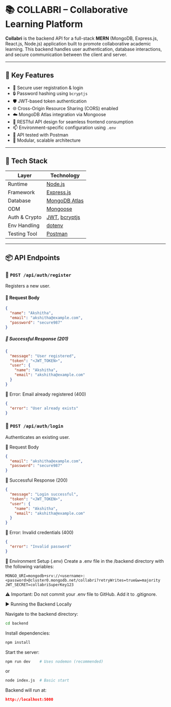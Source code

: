 # 📚 COLLABRI – Collaborative Learning Platform 

**Collabri** is the backend API for a full-stack **MERN** (MongoDB, Express.js, React.js, Node.js) application built to promote collaborative academic learning. This backend handles user authentication, database interactions, and secure communication between the client and server.

---

## 🚀 Key Features

- 🔐 Secure user registration & login
- 🔒 Password hashing using `bcryptjs`
- 🛡️ JWT-based token authentication
- 🌐 Cross-Origin Resource Sharing (CORS) enabled
- ☁️ MongoDB Atlas integration via Mongoose
- 🔄 RESTful API design for seamless frontend consumption
- 📫 Environment-specific configuration using `.env`
- 🧪 API tested with Postman
- 🧱 Modular, scalable architecture

---

## 🧰 Tech Stack

| Layer        | Technology            |
|--------------|------------------------|
| Runtime      | [Node.js](https://nodejs.org/)  
| Framework    | [Express.js](https://expressjs.com/)  
| Database     | [MongoDB Atlas](https://www.mongodb.com/cloud/atlas)  
| ODM          | [Mongoose](https://mongoosejs.com/)  
| Auth & Crypto| [JWT](https://jwt.io/), [bcryptjs](https://www.npmjs.com/package/bcryptjs)  
| Env Handling | [dotenv](https://www.npmjs.com/package/dotenv)  
| Testing Tool | [Postman](https://www.postman.com/)  

---

## 📦 API Endpoints

### 🔐 `POST /api/auth/register`

Registers a new user.

#### 🔸 Request Body

```json
{
  "name": "Akshitha",
  "email": "akshitha@example.com",
  "password": "secure987"
}
```
##### 🔸 Successful Response (201) 

```json
{
  "message": "User registered",
  "token": "<JWT_TOKEN>",
  "user": {
    "name": "Akshitha",
    "email": "akshitha@example.com"
  }
}
```
 
🔸 Error: Email already registered (400)
``` json
{
  "error": "User already exists"
}
```

### 🔐  `POST /api/auth/login`
Authenticates an existing user.

🔸 Request Body
``` json
{
  "email": "akshitha@example.com",
  "password": "secure987"
}
```

🔸 Successful Response (200)
``` json
{
  "message": "Login successful",
  "token": "<JWT_TOKEN>",
  "user": {
    "name": "Akshitha",
    "email": "akshitha@example.com"
  }
}
```


🔸 Error: Invalid credentials (400)
``` json
{
  "error": "Invalid password"
}
```

🔐 Environment Setup (.env)
Create a .env file in the /backend directory with the following variables:

``` env
MONGO_URI=mongodb+srv://<username>:<password>@cluster0.mongodb.net/collabri?retryWrites=true&w=majority
JWT_SECRET=collabriSuperKey123
```

⚠️ Important: Do not commit your .env file to GitHub. Add it to .gitignore.


▶️ Running the Backend Locally


Navigate to the backend directory:

 ```bash
cd backend
```

Install dependencies:

 ```bash
npm install
```


Start the server:
 ```bash
npm run dev    # Uses nodemon (recommended)
```
  or 
 ```bash
node index.js  # Basic start
``` 


Backend will run at:
``` json
http://localhost:5000
```

